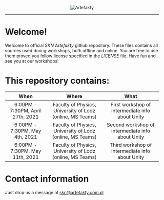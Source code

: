 <p align="center"><img src="http://artefakty.com.pl/logo.png" alt="Artefakty"></p>

---

# Welcome!

Welcome to official *SKN Artefakty* github repository. These files contains all sources used during workshops, both offline and online. You are free to use them proved you follow license specified in the *LICENSE* file. Have fun and see you at our workshops!

# This repository contains:

When | Where | What
:---: | :---: | :---:
6:00PM - 7:30PM, April 27th, 2021|Faculty of Physics, University of Lodz (online, MS Teams)|First workshop of intermediate info about Unity
6:00PM - 7:30PM, May 4th, 2021|Faculty of Physics, University of Lodz (online, MS Teams)|Second workshop of intermediate info about Unity
6:00PM - 7:30PM, May 11th, 2021|Faculty of Physics, University of Lodz (online, MS Teams)|Third workshop of intermediate info about Unity

# Contact information

Just drop us a message at skn@artefakty.com.pl